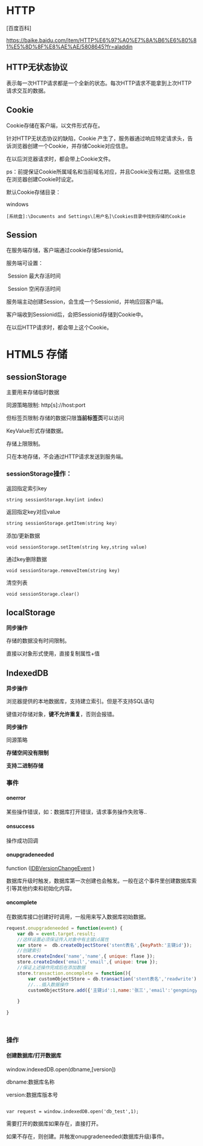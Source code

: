 # HTTP

[百度百科]

https://baike.baidu.com/item/HTTP%E6%97%A0%E7%8A%B6%E6%80%81%E5%8D%8F%E8%AE%AE/5808645?fr=aladdin

## HTTP无状态协议

表示每一次HTTP请求都是一个全新的状态。每次HTTP请求不能拿到上次HTTP请求交互的数据。

## Cookie

Cookie存储在客户端，以文件形式存在。

针对HTTP无状态协议的缺陷，Cookie 产生了，服务器通过响应特定请求头，告诉浏览器创建一个Cookie，并存储Cookie对应信息。

在以后浏览器请求时，都会带上Cookie文件。

ps：前提保证Cookie所属域名和当前域名对应，并且Cookie没有过期。这些信息在浏览器创建Cookie时设定。

默认Cookie存储目录：

windows

```
[系统盘]:\Documents and Settings\[用户名]\Cookies目录中找到存储的Cookie
```

## Session

在服务端存储，客户端通过cookie存储Sessionid。

服务端可设置：

​	Session 最大存活时间

​	Session 空闲存活时间

服务端主动创建Session，会生成一个Sessionid，并响应回客户端。

客户端收到Sessionid后，会把Sessionid存储到Cookie中。

在以后HTTP请求时，都会带上这个Cookie。

# HTML5 存储

## sessionStorage

主要用来存储临时数据

同源策略限制: http[s]://host:port

但标签页限制:存储的数据只限**当前标签页**可以访问

KeyValue形式存储数据。

存储上限限制。

只在本地存储，不会通过HTTP请求发送到服务端。

### sessionStorage操作：

返回指定索引key

```cassandra
string sessionStorage.key(int index)
```

返回指定key对应value

```c
string sessionStorage.getItem(string key)
```

添加/更新数据

```
void sessionStorage.setItem(string key,string value)
```

通过key删除数据

```
void sessionStorage.removeItem(string key) 
```

清空列表

```
void sessionStorage.clear() 
```

## localStorage

**同步操作**

存储的数据没有时间限制。

直接以对象形式使用，直接复制属性+值





## IndexedDB

**异步操作**

浏览器提供的本地数据库，支持建立索引。但是不支持SQL语句

键值对存储对象，**键不允许重复**，否则会报错。

**同步操作**

同源策略

**存储空间没有限制**

**支持二进制存储**

### 事件

#### onerror

某些操作错误，如：数据库打开错误，请求事务操作失败等..

#### onsuccess

操作成功回调

#### onupgradeneeded

function ([IDBVersionChangeEvent](https://developer.mozilla.org/en-US/docs/Web/API/IDBVersionChangeEvent) )



数据库升级时触发，数据库第一次创建也会触发。一般在这个事件里创建数据库索引等其他约束和初始化内容。



#### oncomplete

在数据库接口创建好时调用，一般用来写入数据库初始数据。

```javascript
request.onupgradeneeded = function(event) {
    var db = event.target.result;
    //这样设置必须保证传入对象中有主键id属性
    var store =  db.createObjectStore('stent表名',{keyPath:'主键id'});
    //创建索引
    store.createIndex('name','name',{ unique: flase });
    store.createIndex('email','email',{ unique: true });
    //保证上述操作完成后在添加数据
    store.transaction.oncomplete = function(){
        var customObjectStore = db.transaction('stent表名','readwrite').objectStore('stent表名');
        //...插入数据操作
        customObjectStore.add({'主键id':1,name:'张三','email':'gengmingyan@yeah.net'});
        
    }
    
}




```





### 操作

#### 创建数据库/打开数据库

window.indexedDB.open(dbname,[version])

dbname:数据库名称

version:数据库版本号

```

var request = window.indexedDB.open('db_test',1);

```

需要打开的数据库如果存在，直接打开。

如果不存在，则创建。并触发onupgradeneeded(数据库升级)事件。







